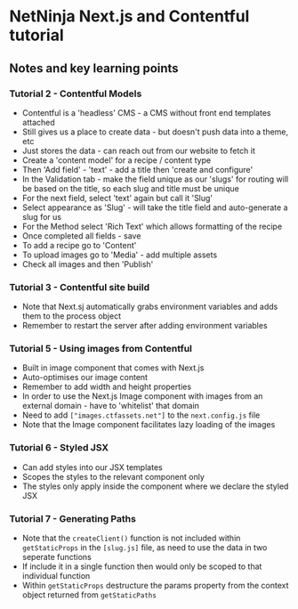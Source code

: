 # NetNinja Next.js and Contentful tutorial

## Notes and key learning points

### Tutorial 2 - Contentful Models

- Contentful is a 'headless' CMS - a CMS without front end templates attached
- Still gives us a place to create data - but doesn't push data into a theme, etc
- Just stores the data - can reach out from our website to fetch it
- Create a 'content model' for a recipe / content type
- Then 'Add field' - 'text' - add a title then 'create and configure'
- In the Validation tab - make the field unique as our 'slugs' for routing will be based on the title, so each slug and title must be unique
- For the next field, select 'text' again but call it 'Slug'
- Select appearance as 'Slug' - will take the title field and auto-generate a slug for us
- For the Method select 'Rich Text' which allows formatting of the recipe
- Once completed all fields - save
- To add a recipe go to 'Content'
- To upload images go to 'Media' - add multiple assets
- Check all images and then 'Publish'

### Tutorial 3 - Contentful site build

- Note that Next.sj automatically grabs environment variables and adds them to the process object
- Remember to restart the server after adding environment variables

### Tutorial 5 - Using images from Contentful

- Built in image component that comes with Next.js
- Auto-optimises our image content
- Remember to add width and height properties
- In order to use the Next.js Image component with images from an external domain - have to 'whitelist' that domain
- Need to add `["images.ctfassets.net"]` to the `next.config.js` file
- Note that the Image component facilitates lazy loading of the images

### Tutorial 6 - Styled JSX

- Can add styles into our JSX templates
- Scopes the styles to the relevant component only
- The styles only apply inside the component where we declare the styled JSX

### Tutorial 7 - Generating Paths

- Note that the `createClient()` function is not included within `getStaticProps` in the `[slug.js]` file, as need to use the data in two seperate functions
- If include it in a single function then would only be scoped to that individual function
- Within `getStaticProps` destructure the params property from the context object returned from `getStaticPaths`

